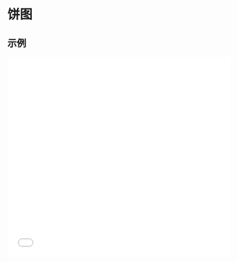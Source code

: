 # 饼图

## 示例

<iframe width="100%" height="450" src="//jsfiddle.net/zimoon/3e357qqu/1/embedded/result,resources,html,js/?bodyColor=fff" allowfullscreen="allowfullscreen" frameborder="0"></iframe>


